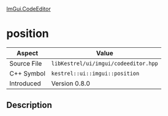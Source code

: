 [ImGui.CodeEditor](index)
# position
| Aspect | Value |
| --- | --- |
| Source File | `libKestrel/ui/imgui/codeeditor.hpp` |
| C++ Symbol | `kestrel::ui::imgui::position` |
| Introduced | Version 0.8.0 |
## Description

